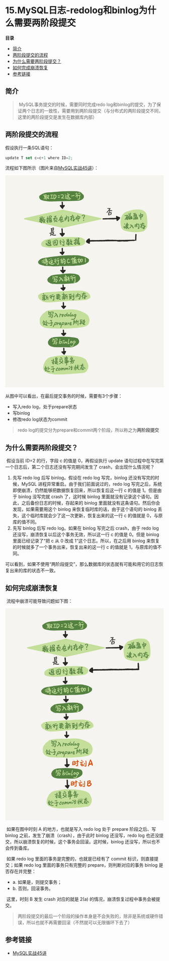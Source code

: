 # 15.MySQL日志-redolog和binlog为什么需要两阶段提交

**目录**

- [简介](#简介)
- [两阶段提交的流程](#两阶段提交的流程)
- [为什么需要两阶段提交？](#为什么需要两阶段提交？)
- [如何完成崩溃恢复](#如何完成崩溃恢复)
- [参考链接](#参考链接)



## 简介

> ​		 MySQL事务提交的时候，需要同时完成redo log和binlog的提交，为了保证两个日志的一致性，需要用到两阶段提交（与分布式的两阶段提交不同，这里的两阶段提交是发生在数据库内部） 





## 两阶段提交的流程

假设执行一条SQL语句：

```javascript
update T set c=c+1 where ID=2;
```

流程如下图所示（图片来自[MySQL实战45讲](https://links.jianshu.com/go?to=https%3A%2F%2Ftime.geekbang.org%2Fcolumn%2Farticle%2F68633)）： 

![img](https://github.com/affectalways/Flee-as-a-bird-to-your-mountain/blob/main/MySQL/pictures/15.MySQL%E6%97%A5%E5%BF%97-%E4%B8%A4%E9%98%B6%E6%AE%B5%E6%8F%90%E4%BA%A41.png?raw=true)

从图中可以看出，在最后提交事务的时候，需要有3个步骤：

- 写入redo log，处于prepare状态
- 写binlog
- 修改redo log状态为commit

> redo log的提交分为prepare和commit两个阶段，所以称之为**两阶段提交** 



## 为什么需要两阶段提交？

​		假设当前 ID=2 的行，字段 c 的值是 0，再假设执行 update 语句过程中在写完第一个日志后，第二个日志还没有写完期间发生了 crash，会出现什么情况呢？

1. 先写 redo log 后写 binlog。假设在 redo log 写完，binlog 还没有写完的时候，MySQL 进程异常重启。由于我们前面说过的，redo log 写完之后，系统即使崩溃，仍然能够把数据恢复回来，所以恢复后这一行 c 的值是 1。但是由于 binlog 没写完就 crash 了，这时候 binlog 里面就没有记录这个语句。因此，之后备份日志的时候，存起来的 binlog 里面就没有这条语句。然后你会发现，如果需要用这个 binlog 来恢复临时库的话，由于这个语句的 binlog 丢失，这个临时库就会少了这一次更新，恢复出来的这一行 c 的值就是 0，与原库的值不同。
2. 先写 binlog 后写 redo log。如果在 binlog 写完之后 crash，由于 redo log 还没写，崩溃恢复以后这个事务无效，所以这一行 c 的值是 0。但是 binlog 里面已经记录了“把 c 从 0 改成 1”这个日志。所以，在之后用 binlog 来恢复的时候就多了一个事务出来，恢复出来的这一行 c 的值就是 1，与原库的值不同。

可以看到，如果不使用“两阶段提交”，那么数据库的状态就有可能和用它的日志恢复出来的库的状态不一致。



## 如何完成崩溃恢复

​		流程中崩溃可能导致问题如下图：

![img](https://github.com/affectalways/Flee-as-a-bird-to-your-mountain/blob/main/MySQL/pictures/15.MySQL%E6%97%A5%E5%BF%97-%E4%B8%A4%E9%98%B6%E6%AE%B5%E6%8F%90%E4%BA%A42.png?raw=true)

​		如果在图中时刻 A 的地方，也就是写入 redo log 处于 prepare 阶段之后、写 binlog 之前，发生了崩溃（crash），由于此时 binlog 还没写，redo log 也还没提交，所以崩溃恢复的时候，这个事务会回滚。这时候，binlog 还没写，所以也不会传到备库。

​		如果 redo log 里面的事务是完整的，也就是已经有了 commit 标识，则直接提交；如果 redo log 里面的事务只有完整的 prepare，则判断对应的事务 binlog 是否存在并完整：

- a. 如果是，则提交事务；
- b. 否则，回滚事务。

​		这里，时刻 B 发生 crash 对应的就是 2(a) 的情况，崩溃恢复过程中事务会被提交。

> 两阶段提交的最后一个阶段的操作本身是不会失败的，除非是系统或硬件错误，所以也就不再需要回滚（不然就可以无限循环下去了）



## 参考链接

- [MySQL实战45讲](https://links.jianshu.com/go?to=https%3A%2F%2Ftime.geekbang.org%2Fcolumn%2Farticle%2F68633)